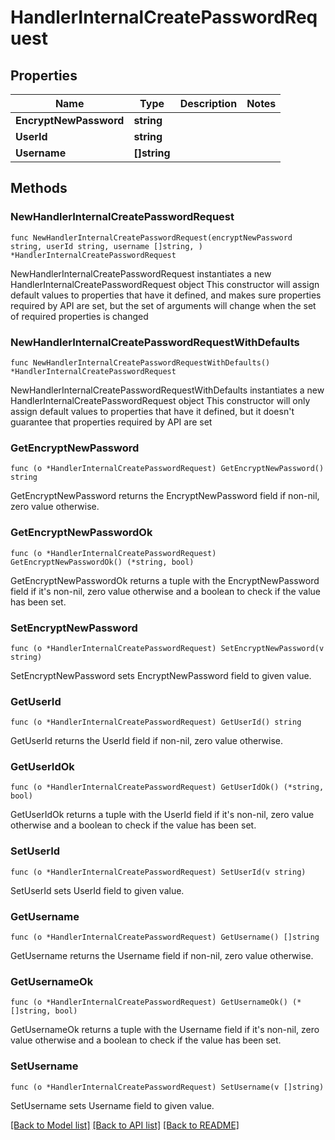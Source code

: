 # HandlerInternalCreatePasswordRequest

## Properties

Name | Type | Description | Notes
------------ | ------------- | ------------- | -------------
**EncryptNewPassword** | **string** |  | 
**UserId** | **string** |  | 
**Username** | **[]string** |  | 

## Methods

### NewHandlerInternalCreatePasswordRequest

`func NewHandlerInternalCreatePasswordRequest(encryptNewPassword string, userId string, username []string, ) *HandlerInternalCreatePasswordRequest`

NewHandlerInternalCreatePasswordRequest instantiates a new HandlerInternalCreatePasswordRequest object
This constructor will assign default values to properties that have it defined,
and makes sure properties required by API are set, but the set of arguments
will change when the set of required properties is changed

### NewHandlerInternalCreatePasswordRequestWithDefaults

`func NewHandlerInternalCreatePasswordRequestWithDefaults() *HandlerInternalCreatePasswordRequest`

NewHandlerInternalCreatePasswordRequestWithDefaults instantiates a new HandlerInternalCreatePasswordRequest object
This constructor will only assign default values to properties that have it defined,
but it doesn't guarantee that properties required by API are set

### GetEncryptNewPassword

`func (o *HandlerInternalCreatePasswordRequest) GetEncryptNewPassword() string`

GetEncryptNewPassword returns the EncryptNewPassword field if non-nil, zero value otherwise.

### GetEncryptNewPasswordOk

`func (o *HandlerInternalCreatePasswordRequest) GetEncryptNewPasswordOk() (*string, bool)`

GetEncryptNewPasswordOk returns a tuple with the EncryptNewPassword field if it's non-nil, zero value otherwise
and a boolean to check if the value has been set.

### SetEncryptNewPassword

`func (o *HandlerInternalCreatePasswordRequest) SetEncryptNewPassword(v string)`

SetEncryptNewPassword sets EncryptNewPassword field to given value.


### GetUserId

`func (o *HandlerInternalCreatePasswordRequest) GetUserId() string`

GetUserId returns the UserId field if non-nil, zero value otherwise.

### GetUserIdOk

`func (o *HandlerInternalCreatePasswordRequest) GetUserIdOk() (*string, bool)`

GetUserIdOk returns a tuple with the UserId field if it's non-nil, zero value otherwise
and a boolean to check if the value has been set.

### SetUserId

`func (o *HandlerInternalCreatePasswordRequest) SetUserId(v string)`

SetUserId sets UserId field to given value.


### GetUsername

`func (o *HandlerInternalCreatePasswordRequest) GetUsername() []string`

GetUsername returns the Username field if non-nil, zero value otherwise.

### GetUsernameOk

`func (o *HandlerInternalCreatePasswordRequest) GetUsernameOk() (*[]string, bool)`

GetUsernameOk returns a tuple with the Username field if it's non-nil, zero value otherwise
and a boolean to check if the value has been set.

### SetUsername

`func (o *HandlerInternalCreatePasswordRequest) SetUsername(v []string)`

SetUsername sets Username field to given value.



[[Back to Model list]](../README.md#documentation-for-models) [[Back to API list]](../README.md#documentation-for-api-endpoints) [[Back to README]](../README.md)


